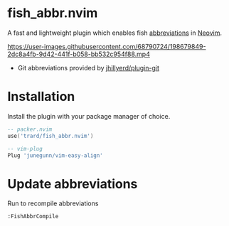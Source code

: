# fish_abbr.nvim
A fast and lightweight plugin which enables fish [abbreviations](https://fishshell.com/docs/current/cmds/abbr.html) in [Neovim](neovim.io).

https://user-images.githubusercontent.com/68790724/198679849-2dc8a4fb-9d42-441f-b058-bb532c954f88.mp4

* Git abbreviations provided by [jhillyerd/plugin-git](https://github.com/jhillyerd/plugin-git)

# Installation
Install the plugin with your package manager of choice.

```lua
-- packer.nvim
use('trard/fish_abbr.nvim')
```
```lua
-- vim-plug
Plug 'junegunn/vim-easy-align'
```

# Update abbreviations
Run to recompile abbreviations
```
:FishAbbrCompile
```
